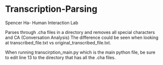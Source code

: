 # Transcription-Parsing
Spencer Ha- Human Interaction Lab 

Parses through .cha files in a directory and removes all special characters and CA (Conversation Analysis)
The difference could be seen when looking at transcribed_file.txt vs original_transcribed_file.txt.


When running transcirption_main.py which is the main python file, be sure to edit line 13 to the directory that
has all the .cha files. 
